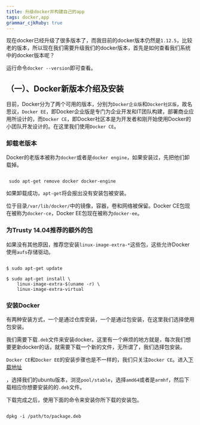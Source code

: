 ```yaml
---
title: 升级docker并构建自己的app
tags: docker,app
grammar_cjkRuby: true
---
```


现在docker已经升级了很多版本了，而我目前的docker版本仍然是`1.12.5`，比较老的版本，所以现在我们需要升级我们的docker版本，首先是如何查看我们系统中的docker版本呢？

运行命令`docker --version`即可查看。

## （一）、Docker新版本介绍及安装

目前，Docker分为了两个可用的版本，分别为`Docker企业版`和`Docker社区版`，故名思议，`Docker EE`，即Docker企业版是专门为企业开发和IT团队构建，部署商业应用所设计的，而`Docker CE`，即Docker社区本是为开发者和刚开始使用Docker的小团队开发设计的。在这里我们使用`Docker CE`。


### 卸载老版本

Docker的老版本被称为`docker`或者是`docker engine`，如果安装过，先把他们卸载掉。

```

 sudo apt-get remove docker docker-engine

```

如果卸载成功，`apt-get`将会报出没有安装包被安装。

位于目录`/var/lib/docker/`中的镜像，容器，卷和网络被保留。Docker CE包现在被称为`docker-ce`，Docker EE包现在被称为`docker-ee`。

### 为Trusty 14.04推荐的额外的包

如果没有其他原因，推荐您安装`linux-image-extra-*`这些包，这些允许Docker使用`aufs`存储驱动。

```

$ sudo apt-get update

$ sudo apt-get install \
    linux-image-extra-$(uname -r) \
    linux-image-extra-virtual

```

### 安装Docker

有两种安装方式，一个是通过仓库安装，一个是通过包安装，在这里我们选择使用包安装。

我们需要下载`.deb`文件来安装docker。这里有一个麻烦的地方就是，每次我们想要更新docker的话，就需要下载一个新的文件，无所谓了，我们选择包安装。

`Docker CE`和`Docker EE`的安装步骤也是不一样的，我们只关注`Docker CE`。进入[下载地址][1]


  [1]: https://download.docker.com/linux/ubuntu/dists/
  
  ，选择我们的ubuntu版本，浏览`pool/stable`，选择`amd64`或者是`armhf`，然后下载相应你想要安装的的`.deb`文件。
  
  下载完成之后，使用下面的命令来安装你所下载的安装包。
  
```

dpkg -i /path/to/package.deb

```